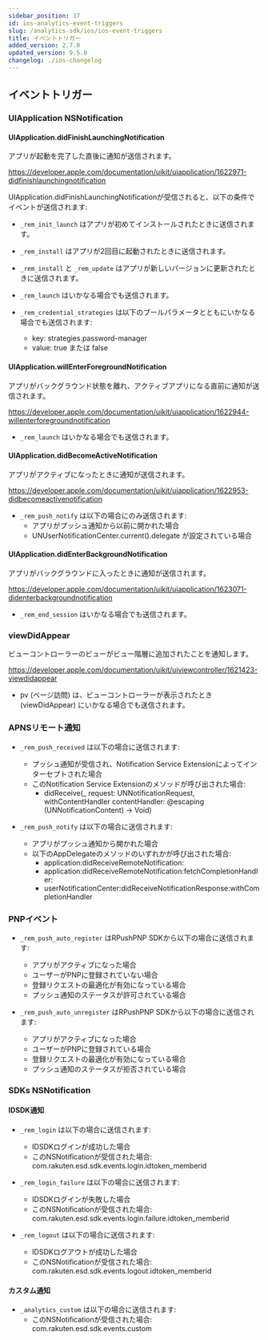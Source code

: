 ```yaml
---
sidebar_position: 17
id: ios-analytics-event-triggers
slug: /analytics-sdk/ios/ios-event-triggers
title: イベントトリガー
added_version: 2.7.0
updated_version: 9.5.0
changelog: ./ios-changelog
---
```


## イベントトリガー

### UIApplication NSNotification

#### UIApplication.didFinishLaunchingNotification

アプリが起動を完了した直後に通知が送信されます。

https://developer.apple.com/documentation/uikit/uiapplication/1622971-didfinishlaunchingnotification

UIApplication.didFinishLaunchingNotificationが受信されると、以下の条件でイベントが送信されます:

- `_rem_init_launch` はアプリが初めてインストールされたときに送信されます。

- `_rem_install` はアプリが2回目に起動されたときに送信されます。

- `_rem_install` と `_rem_update` はアプリが新しいバージョンに更新されたときに送信されます。

- `_rem_launch` はいかなる場合でも送信されます。

- `_rem_credential_strategies` は以下のブールパラメータとともにいかなる場合でも送信されます:
    - key: strategies.password-manager
    - value: true または false

#### UIApplication.willEnterForegroundNotification

アプリがバックグラウンド状態を離れ、アクティブアプリになる直前に通知が送信されます。

https://developer.apple.com/documentation/uikit/uiapplication/1622944-willenterforegroundnotification

- `_rem_launch` はいかなる場合でも送信されます。

#### UIApplication.didBecomeActiveNotification

アプリがアクティブになったときに通知が送信されます。

https://developer.apple.com/documentation/uikit/uiapplication/1622953-didbecomeactivenotification

- `_rem_push_notify` は以下の場合にのみ送信されます:
    - アプリがプッシュ通知から以前に開かれた場合
    - UNUserNotificationCenter.current().delegate が設定されている場合

#### UIApplication.didEnterBackgroundNotification

アプリがバックグラウンドに入ったときに通知が送信されます。

https://developer.apple.com/documentation/uikit/uiapplication/1623071-didenterbackgroundnotification

- `_rem_end_session` はいかなる場合でも送信されます。

### viewDidAppear

ビューコントローラーのビューがビュー階層に追加されたことを通知します。

https://developer.apple.com/documentation/uikit/uiviewcontroller/1621423-viewdidappear

- pv (ページ訪問) は、ビューコントローラーが表示されたとき (viewDidAppear) にいかなる場合でも送信されます。

### APNSリモート通知

- `_rem_push_received` は以下の場合に送信されます:
    - プッシュ通知が受信され、Notification Service Extensionによってインターセプトされた場合
    - このNotification Service Extensionのメソッドが呼び出された場合:
        - didReceive(_ request: UNNotificationRequest, withContentHandler contentHandler: @escaping (UNNotificationContent) -> Void)

- `_rem_push_notify` は以下の場合に送信されます:
    - アプリがプッシュ通知から開かれた場合
    - 以下のAppDelegateのメソッドのいずれかが呼び出された場合:
        - application:didReceiveRemoteNotification:
        - application:didReceiveRemoteNotification:fetchCompletionHandler:
        - userNotificationCenter:didReceiveNotificationResponse:withCompletionHandler

### PNPイベント

- `_rem_push_auto_register` はRPushPNP SDKから以下の場合に送信されます:
    - アプリがアクティブになった場合
    - ユーザーがPNPに登録されていない場合
    - 登録リクエストの最適化が有効になっている場合
    - プッシュ通知のステータスが許可されている場合

- `_rem_push_auto_unregister` はRPushPNP SDKから以下の場合に送信されます:
    - アプリがアクティブになった場合
    - ユーザーがPNPに登録されている場合
    - 登録リクエストの最適化が有効になっている場合
    - プッシュ通知のステータスが拒否されている場合

### SDKs NSNotification

#### IDSDK通知

- `_rem_login` は以下の場合に送信されます:
    - IDSDKログインが成功した場合
    - このNSNotificationが受信された場合: com.rakuten.esd.sdk.events.login.idtoken_memberid

- `_rem_login_failure` は以下の場合に送信されます:
    - IDSDKログインが失敗した場合
    - このNSNotificationが受信された場合: com.rakuten.esd.sdk.events.login.failure.idtoken_memberid

- `_rem_logout` は以下の場合に送信されます:
    - IDSDKログアウトが成功した場合
    - このNSNotificationが受信された場合: com.rakuten.esd.sdk.events.logout.idtoken_memberid

#### カスタム通知

- `_analytics_custom` は以下の場合に送信されます:
    - このNSNotificationが受信された場合: com.rakuten.esd.sdk.events.custom
